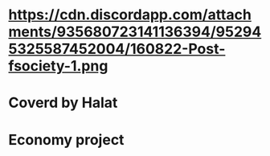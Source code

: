 # https://cdn.discordapp.com/attachments/935680723141136394/952945325587452004/160822-Post-fsociety-1.png
# Coverd by Halat
# Economy project
